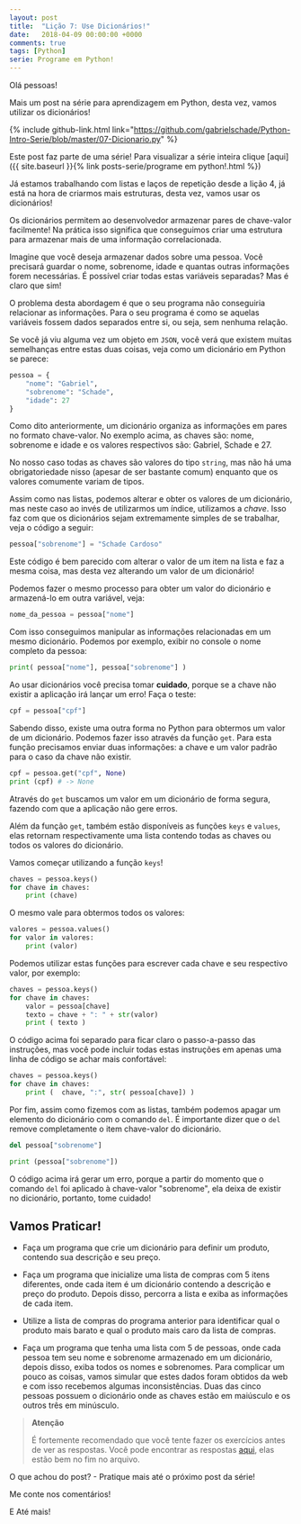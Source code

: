 ```yaml
---
layout: post
title:  "Lição 7: Use Dicionários!"
date:   2018-04-09 00:00:00 +0000
comments: true
tags: [Python]
serie: Programe em Python!
---
```


Olá pessoas!

Mais um post na série para aprendizagem em Python, desta vez, vamos utilizar os dicionários!

<!--more-->

{% include github-link.html link="https://github.com/gabrielschade/Python-Intro-Serie/blob/master/07-Dicionario.py" %} 

Este post faz parte de uma série! Para visualizar a série inteira clique [aqui]({{ site.baseurl }}{% link posts-serie/programe em python!.html %})

Já estamos trabalhando com listas e laços de repetição desde a lição 4, já está na hora de criarmos mais estruturas, desta vez, vamos usar os dicionários!

Os dicionários permitem ao desenvolvedor armazenar pares de chave-valor facilmente! Na prática isso significa que conseguimos criar uma estrutura para armazenar mais de uma informação correlacionada.

Imagine que você deseja armazenar dados sobre uma pessoa. Você precisará guardar o nome, sobrenome, idade e quantas outras informações forem necessárias. É possível criar todas estas variáveis separadas? Mas é claro que sim!

O problema desta abordagem é que o seu programa não conseguiria relacionar as informações. Para o seu programa é como se aquelas variáveis fossem dados separados entre si, ou seja, sem nenhuma relação.

Se você já viu alguma vez um objeto em `JSON`, você verá que existem muitas semelhanças entre estas duas coisas, veja como um dicionário em Python se parece:

```python
pessoa = {
    "nome": "Gabriel",
    "sobrenome": "Schade",
    "idade": 27
}
```

Como dito anteriormente, um dicionário organiza as informações em pares no formato chave-valor. No exemplo acima, as chaves são: nome, sobrenome e idade e os valores respectivos são: Gabriel, Schade e 27.

No nosso caso todas as chaves são valores do tipo `string`, mas não há uma obrigatoriedade nisso (apesar de ser bastante comum) enquanto que os valores comumente variam de tipos.

Assim como nas listas, podemos alterar e obter os valores de um dicionário, mas neste caso ao invés de utilizarmos um índice, utilizamos a *chave*. Isso faz com que os dicionários sejam extremamente simples de se trabalhar, veja o código a seguir:

```python
pessoa["sobrenome"] = "Schade Cardoso"
```

Este código é bem parecido com alterar o valor de um item na lista e faz a mesma coisa, mas desta vez alterando um valor de um dicionário!

Podemos fazer o mesmo processo para obter um valor do dicionário e armazená-lo em outra variável, veja:

```python
nome_da_pessoa = pessoa["nome"]
```

Com isso conseguimos manipular as informações relacionadas em um mesmo dicionário. Podemos por exemplo, exibir no console o nome completo da pessoa:

```python
print( pessoa["nome"], pessoa["sobrenome"] )
``` 

Ao usar dicionários você precisa tomar **cuidado**, porque se a chave não existir a aplicação irá lançar um erro! Faça o teste:

```python
cpf = pessoa["cpf"]
```

Sabendo disso, existe uma outra forma no Python para obtermos um valor de um dicionário. Podemos fazer isso através da função `get`. Para esta função precisamos enviar duas informações: a chave e um valor padrão para o caso da chave não existir.

```python
cpf = pessoa.get("cpf", None)
print (cpf) # -> None
``` 

Através do `get` buscamos um valor em um dicionário de forma segura, fazendo com que a aplicação não gere erros.

Além da função `get`, também estão disponíveis as funções `keys` e `values`, elas retornam respectivamente uma lista contendo todas as chaves ou todos os valores do dicionário.

Vamos começar utilizando a função `keys`!

```python
chaves = pessoa.keys()
for chave in chaves:
    print (chave)
```
O mesmo vale para obtermos todos os valores:

```python
valores = pessoa.values()
for valor in valores:
    print (valor)
```

Podemos utilizar estas funções para escrever cada chave e seu respectivo valor, por exemplo:

```python
chaves = pessoa.keys()
for chave in chaves:
    valor = pessoa[chave]
    texto = chave + ": " + str(valor)
    print ( texto )
```
O código acima foi separado para ficar claro o passo-a-passo das instruções, mas você pode incluir todas estas instruções em apenas uma linha de código se achar mais confortável:

```python
chaves = pessoa.keys()
for chave in chaves:
    print (  chave, ":", str( pessoa[chave]) )
```

Por fim, assim como fizemos com as listas, também podemos apagar um elemento do dicionário com o comando `del`. É importante dizer que o `del` remove completamente o item chave-valor do dicionário.

```python
del pessoa["sobrenome"]

print (pessoa["sobrenome"])
```
O código acima irá gerar um erro, porque a partir do momento que o comando `del` foi aplicado à chave-valor "sobrenome", ela deixa de existir no dicionário, portanto, tome cuidado!

## Vamos Praticar!

* Faça um programa que crie um dicionário para definir um produto, contendo sua descrição e seu preço.

* Faça um programa que inicialize uma lista de compras com 5 itens diferentes, onde cada item é um dicionário contendo a descrição e preço do produto. Depois disso, percorra a lista e exiba as informações de cada item.

* Utilize a lista de compras do programa anterior para identificar qual o produto mais barato e qual o produto mais caro da lista de compras.

* Faça um programa que tenha uma lista com 5 de pessoas, onde cada pessoa tem seu nome e sobrenome armazenado em um dicionário, depois disso, exiba todos os nomes e sobrenomes. Para complicar um pouco as coisas, vamos simular que estes dados foram obtidos da web e com isso recebemos algumas inconsistências. Duas das cinco pessoas possuem o dicionário onde as chaves estão em maiúsculo e os outros três em minúsculo.

> **Atenção**
> 
> É fortemente recomendado que você tente fazer os exercícios antes de ver as respostas.
> Você pode encontrar as respostas [aqui](https://github.com/gabrielschade/Python-Intro-Serie/blob/master/07-Dicionario.py), elas estão bem no fim no arquivo.

O que achou do post? - Pratique mais até o próximo post da série!

Me conte nos comentários!

E Até mais!